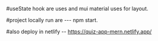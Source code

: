 #useState hook are uses and mui material uses for layout.

#project locally run are --- npm start.

#also deploy in netlify -- https://quiz-app-mern.netlify.app/
